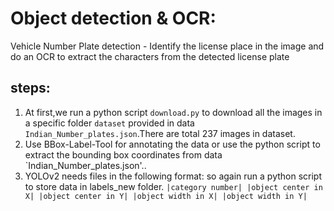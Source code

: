 # Object detection & OCR:
Vehicle Number Plate detection -  Identify the license place in the image and do an OCR to extract the characters from the detected license plate
## steps:
1. At first,we run a python script `download.py` to download all the images in a specific folder `dataset` provided in data `Indian_Number_plates.json`.There are total 237 images in dataset. 
1. Use BBox-Label-Tool for annotating the data or use the python script to extract the bounding box coordinates from data `Indian_Number_plates.json'.. 
1. YOLOv2 needs files in the following format: so again run a python script to store data in labels_new folder.
  `|category number| |object center in X| |object center in Y| |object width in X| |object width in Y|`
  
  
  
